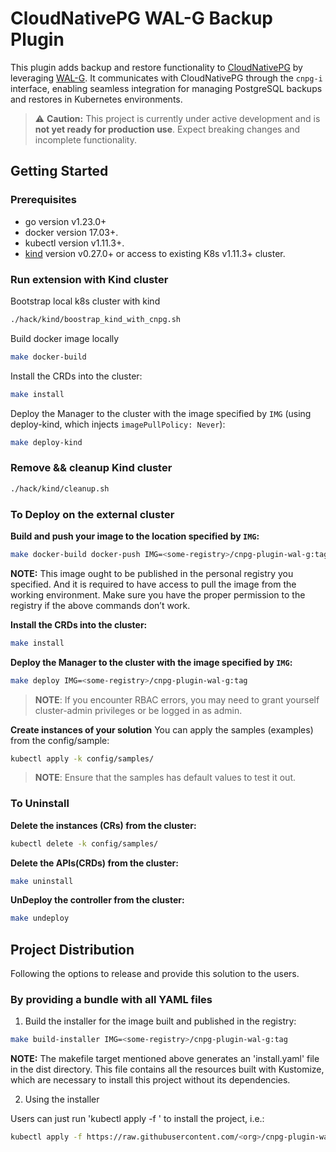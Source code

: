 # CloudNativePG WAL-G Backup Plugin

This plugin adds backup and restore functionality to [CloudNativePG](https://cloudnative-pg.io/) by leveraging [WAL-G](https://github.com/wal-g/wal-g). It communicates with CloudNativePG through the `cnpg-i` interface, enabling seamless integration for managing PostgreSQL backups and restores in Kubernetes environments.

> ⚠️ **Caution:** This project is currently under active development and is **not yet ready for production use**. Expect breaking changes and incomplete functionality.

## Getting Started

### Prerequisites
- go version v1.23.0+
- docker version 17.03+.
- kubectl version v1.11.3+.
- [kind](https://kind.sigs.k8s.io/docs/user/quick-start/#installation) version v0.27.0+ or access to existing K8s v1.11.3+ cluster.

### Run extension with Kind cluster

Bootstrap local k8s cluster with kind

```sh
./hack/kind/boostrap_kind_with_cnpg.sh
```

Build docker image locally
```sh
make docker-build
```

Install the CRDs into the cluster:
```sh
make install
```

Deploy the Manager to the cluster with the image specified by `IMG` (using deploy-kind, which injects `imagePullPolicy: Never`):
```sh
make deploy-kind
```

### Remove && cleanup Kind cluster

```sh
./hack/kind/cleanup.sh
```

### To Deploy on the external cluster
**Build and push your image to the location specified by `IMG`:**

```sh
make docker-build docker-push IMG=<some-registry>/cnpg-plugin-wal-g:tag
```

**NOTE:** This image ought to be published in the personal registry you specified.
And it is required to have access to pull the image from the working environment.
Make sure you have the proper permission to the registry if the above commands don’t work.

**Install the CRDs into the cluster:**

```sh
make install
```

**Deploy the Manager to the cluster with the image specified by `IMG`:**

```sh
make deploy IMG=<some-registry>/cnpg-plugin-wal-g:tag
```

> **NOTE**: If you encounter RBAC errors, you may need to grant yourself cluster-admin
privileges or be logged in as admin.

**Create instances of your solution**
You can apply the samples (examples) from the config/sample:

```sh
kubectl apply -k config/samples/
```

>**NOTE**: Ensure that the samples has default values to test it out.

### To Uninstall
**Delete the instances (CRs) from the cluster:**

```sh
kubectl delete -k config/samples/
```

**Delete the APIs(CRDs) from the cluster:**

```sh
make uninstall
```

**UnDeploy the controller from the cluster:**

```sh
make undeploy
```

## Project Distribution

Following the options to release and provide this solution to the users.

### By providing a bundle with all YAML files

1. Build the installer for the image built and published in the registry:

```sh
make build-installer IMG=<some-registry>/cnpg-plugin-wal-g:tag
```

**NOTE:** The makefile target mentioned above generates an 'install.yaml'
file in the dist directory. This file contains all the resources built
with Kustomize, which are necessary to install this project without its
dependencies.

2. Using the installer

Users can just run 'kubectl apply -f <URL for YAML BUNDLE>' to install
the project, i.e.:

```sh
kubectl apply -f https://raw.githubusercontent.com/<org>/cnpg-plugin-wal-g/<tag or branch>/dist/install.yaml
```
